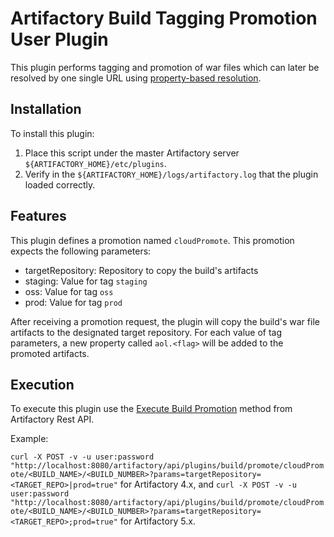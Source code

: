 Artifactory Build Tagging Promotion User Plugin
==============================================

This plugin performs tagging and promotion of war files which can later be resolved by one single URL using [property-based resolution](https://www.jfrog.com/confluence/display/RTF/Using+Properties+in+Deployment+and+Resolution).

Installation
------------

To install this plugin:

1. Place this script under the master Artifactory server `${ARTIFACTORY_HOME}/etc/plugins`.
2. Verify in the `${ARTIFACTORY_HOME}/logs/artifactory.log` that the plugin loaded correctly.

Features
--------

This plugin defines a promotion named `cloudPromote`. This promotion expects the following parameters:

- targetRepository: Repository to copy the build's artifacts
- staging: Value for tag `staging`
- oss: Value for tag `oss`
- prod: Value for tag `prod`

After receiving a promotion request, the plugin will copy the build's war file artifacts to the designated target repository. For each value of tag parameters, a new property called `aol.<flag>` will be added to the promoted artifacts.

Execution
---------

To execute this plugin use the [Execute Build Promotion](https://www.jfrog.com/confluence/display/RTF/Artifactory+REST+API#ArtifactoryRESTAPI-ExecuteBuildPromotion) method from Artifactory Rest API.

Example:

`curl -X POST -v -u user:password "http://localhost:8080/artifactory/api/plugins/build/promote/cloudPromote/<BUILD_NAME>/<BUILD_NUMBER>?params=targetRepository=<TARGET_REPO>|prod=true"` for Artifactory 4.x, and `curl -X POST -v -u user:password "http://localhost:8080/artifactory/api/plugins/build/promote/cloudPromote/<BUILD_NAME>/<BUILD_NUMBER>?params=targetRepository=<TARGET_REPO>;prod=true"` for Artifactory 5.x. 

